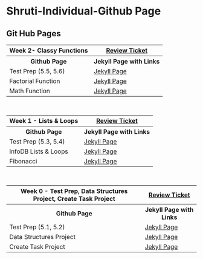 # Shruti-Individual-Github Page

## Git Hub Pages


<table>
<th>Week 2- Classy Functions <th>
<a href="https://github.com/shrutiapcsp/Shruti-Individual-/issues/3">Review Ticket</a>

   <tr>
    <th>Github Page</th>
    <th>Jekyll Page with Links</th>
   </tr>
   <tr>
    <td>Test Prep (5.5, 5.6)</td>
    <td> <a href="https://shrutiapcsp.github.io/Shruti-Individual-/test%20prep">Jekyll Page</a> </td>
  </tr>
  <tr>
    <td>Factorial Function</td>
    <td> <a href="https://shrutiapcsp.github.io/Shruti-Individual-/listsLoops">Jekyll Page</a> </td>
<tr>
    <td>Math Function</td>
    <td> <a href="https://shrutiapcsp.github.io/Shruti-Individual-/fibonacci">Jekyll Page</a> </td>
  </tr>

</table>

<br>

<table>
<th> Week 1 - Lists & Loops <th>
<a href="https://github.com/shrutiapcsp/Shruti-Individual-/issues/2">Review Ticket</a>

   <tr>
    <th>Github Page</th>
    <th>Jekyll Page with Links</th>
   </tr>
   <tr>
    <td>Test Prep (5.3, 5.4)</td>
    <td> <a href="https://shrutiapcsp.github.io/Shruti-Individual-/test%20prep">Jekyll Page</a> </td>
  </tr>
  <tr>
    <td>InfoDB Lists & Loops</td>
    <td> <a href="https://shrutiapcsp.github.io/Shruti-Individual-/listsLoops">Jekyll Page</a> </td>
<tr>
    <td>Fibonacci</td>
    <td> <a href="https://shrutiapcsp.github.io/Shruti-Individual-/fibonacci">Jekyll Page</a> </td>
  </tr>
  
</table>

<br>

<table>
<th> Week 0 - Test Prep, Data Structures Project, Create Task Project<th>
<a href="https://github.com/shrutiapcsp/Shruti-Individual-/issues/1">Review Ticket</a>
   <tr>
    <th>Github Page</th>
    <th>Jekyll Page with Links</th>
   </tr>
   <tr>
    <td>Test Prep (5.1, 5.2)</td>
    <td> <a href="https://shrutiapcsp.github.io/Shruti-Individual-/test%20prep">Jekyll Page</a> </td>
  </tr>
  <tr>
    <td>Data Structures Project</td>
    <td> <a href="https://shrutiapcsp.github.io/Shruti-Individual-/data%20structures%20project">Jekyll Page</a> </td>
<tr>
    <td>Create Task Project</td>
    <td> <a href="https://shrutiapcsp.github.io/Shruti-Individual-/create%20task%20project">Jekyll Page</a> </td>
  </tr>

</table>

<br>
